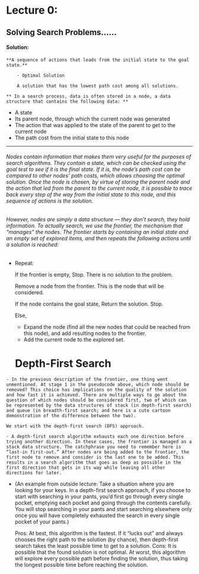 # Lecture 0:

## Solving Search Problems......

#### Solution:


    **A sequence of actions that leads from the initial state to the goal      state.**

        - Optimal Solution

        A solution that has the lowest path cost among all solutions.

    ** In a search process, data is often stored in a node, a data structure that contains the following data: ** 

   -  A state
   -  Its parent node, through which the current node was generated
   -  The action that was applied to the state of the parent to get to the  current node
   -  The path cost from the initial state to this node


 ____________________________________ 

######    Nodes contain information that makes them very useful for the purposes of search algorithms. They contain a state, which can be checked using the goal test to see if it is the final state. If it is, the node’s path cost can be compared to other nodes’ path costs, which allows choosing the optimal solution. Once the node is chosen, by virtue of storing the parent node and the action that led from the parent to the current node, it is possible to trace back every step of the way from the initial state to this node, and this sequence of actions is the solution.

######    However, nodes are simply a data structure — they don’t search, they hold information. To actually search, we use the frontier, the mechanism that “manages” the nodes. The frontier starts by containing an initial state and an empty set of explored items, and then repeats the following actions until a solution is reached:

   *  Repeat:

        If the frontier is empty,
            Stop. There is no solution to the problem.

        Remove a node from the frontier. This is the node that will be considered.

        If the node contains the goal state,
            Return the solution. Stop.

        Else,

        * Expand the node (find all the new nodes that could be reached from this node), and add resulting nodes to the frontier.
        * Add the current node to the explored set.

       # Depth-First Search

    - In the previous description of the frontier, one thing went unmentioned. At stage 1 in the pseudocode above, which node should be removed? This choice has implications on the quality of the solution and how fast it is achieved. There are multiple ways to go about the question of which nodes should be considered first, two of which can be represented by the data structures of stack (in depth-first search) and queue (in breadth-first search; and here is a cute cartoon demonstration of the difference between the two).

    We start with the depth-first search (DFS) approach.

    - A depth-first search algorithm exhausts each one direction before trying another direction. In these cases, the frontier is managed as a stack data structure. The catchphrase you need to remember here is “last-in first-out.” After nodes are being added to the frontier, the first node to remove and consider is the last one to be added. This results in a search algorithm that goes as deep as possible in the first direction that gets in its way while leaving all other directions for later.

   -  (An example from outside lecture: Take a situation where you are looking for your keys. In a depth-first search approach, if you choose to start with searching in your pants, you’d first go through every single pocket, emptying each pocket and going through the contents carefully. You will stop searching in your pants and start searching elsewhere only once you will have completely exhausted the search in every single pocket of your pants.)

        Pros:
            At best, this algorithm is the fastest. If it “lucks out” and always chooses the right path to the solution (by chance), then depth-first search takes the least possible time to get to a solution.
        Cons:
            It is possible that the found solution is not optimal.
            At worst, this algorithm will explore every possible path before finding the solution, thus taking the longest possible time before reaching the solution.
